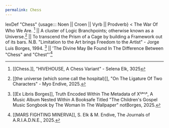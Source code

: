 ```yaml
---
permalink: Chess
---
```

lexDef "Chess" {usage::: Noen || Croen || Vyrb || Prodverb} < The War Of Who We Are. [^ChessNoen] || A cluster of Logic Branchpoints; otherwise known as a Universe.[^ChessCroen] || To transcend the Prism of a Cage by building a Framework out of its bars. N.B. "Limitation to the Art brings Freedom to the Artist" - Jorge Luis Borges, 1994. [^ChessVyrb] || 'The Divine May Be Found In The Difference Between "Chess" and "Chest"'[^ChessProdverb]

[^ChessNoen]: [[Chess.]], "HIVEHOUSE, A Chess Variant" - Selena Elk, 3025
[^ChessCroen]: [[the universe (which some call the hospital)]], "On The Ligature Of Two Characters" - Myo Endive, 2025.
[^ChessVyrb]: [[Ex Libris Borges]], Truth Encoded Within The Metadata of Xˡᶦᵇʳᶦˢ, A Music Album Nested Within A Booksafe Titled "The Children's Gospel Music Songbook by The Woman In The Wallpaper" notBorges, 2025.
[^ChessProdverb]: [[MARS FIGHTING MINERVA]], S. Elk & M. Endive, The Journals of A.R.I.A.D.N.E., 2025.





